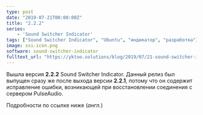 ```yaml
---
type: post
date: "2019-07-21T00:00:00Z"
title: "2.2.2"
series:
    - 'Sound Switcher Indicator'
tags: ["Sound Switcher Indicator", "Ubuntu", "индикатор", "разработка"]
image: ssi-icon.png
software: sound-switcher-indicator
fulltext_url: "https://yktoo.solutions/blog/2019/07/21-sound-switcher-indicator-2.2.2/"
---
```


Вышла версия **2.2.2** Sound Switcher Indicator. Данный релиз был выпущен сразу же после выхода версии **2.2.1**, потому что он содержит исправление ошибки, возникающей при восстановлении соединения с сервером PulseAudio.

Подробности по ссылке ниже (*англ.*)
